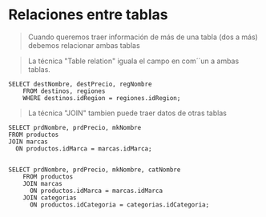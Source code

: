 # Relaciones entre tablas 

> Cuando queremos traer información de más de una tabla
> (dos a más) debemos relacionar ambas tablas  

> La técnica "Table relation" iguala el campo en com´´un a ambas tablas.  
 
    SELECT destNombre, destPrecio, regNombre  
        FROM destinos, regiones  
        WHERE destinos.idRegion = regiones.idRegion;  


> La técnica "JOIN" tambien puede traer datos de otras tablas 

    SELECT prdNombre, prdPrecio, mkNombre  
	FROM productos  
    JOIN marcas  
      ON productos.idMarca = marcas.idMarca;    


    SELECT prdNombre, prdPrecio, mkNombre, catNombre  
        FROM productos  
        JOIN marcas  
          ON productos.idMarca = marcas.idMarca  
        JOIN categorias  
          ON productos.idCategoria = categorias.idCategoria;  


   
 